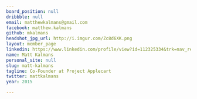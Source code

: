 ```yaml
---
board_position: null
dribbble: null
email: matthewkalmans@gmail.com
facebook: matthew.kalmans
github: mkalmans
headshot_jpg_url: http://i.imgur.com/Zc8d6XK.png
layout: member_page
linkedin: https://www.linkedin.com/profile/view?id=112325334&trk=nav_responsive_tab_profile_pic
name: Matt Kalmans
personal_site: null
slug: matt-kalmans
tagline: Co-Founder at Project Applecart
twitter: mattkalmans
year: 2015

---
```

